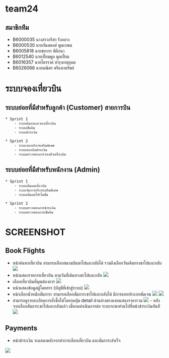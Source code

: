 # team24
## สมาชิกทีม
* B6000035 นางสาวอริสา รังกลาง
* B6000530 นายกันตพงศ์ พูนเกษม
* B6005818 นายชยากร พิลึกนา
* B6012540 นายเปี่ยมพูล พูลเปี่ยม
* B6016357 นายไตรรงค์ บำรุงเกตุอุดม
* B6026066 นายคณิศร ศรีแสงทรัพย์

# ระบบจองเที่ยวบิน

## ระบบย่อยที่มีสำหรับลูกค้า (Customer) สายการบิน

~~~~
* Sprint 1
    - ระบบค้นหาและจองเที่ยวบิน
    - ระบบเช็คอิน
    - ระบบชำระเงิน
    
* Sprint 2
    - ระบบจองบริการเสริมพิเศษ
    - ระบบออกบิลชำระเงิน
    - ระบบตรวจสอบการจองตั๋วเครื่องบิน
~~~~

## ระบบย่อยที่มีสำหรับพนักงาน (Admin)
~~~~
* Sprint 1
    - ระบบเพิ่มลดเที่ยวบิน
    - ระบบจัดการบริการเสริมพิเศษ
    - ระบบเพิ่มลดโปรโมชั่น

* Sprint 2
    - ระบบตรวจสอบการชำระเงิน
    - ระบบตรวจสอบการเช็คอิน
~~~~

# SCREENSHOT

 ## Book Flights
   - หน้าค้นหาเที่ยวบิน สามารถเลือกสนามบินขาไปและกลับได้ รวมถึงเลือกวันเดินทางขาไปและกลับ 
     <img src="./markdown/book01.png">
   - หน้าแสดงรายการเที่ยวบิน ตามวันที่เดินทางขาไปและกลับ
     <img src="./markdown/book02.png">
   - เลือกเที่ยวบินที่คุณต้องการ
     <img src="./markdown/book03.png">
   - หน้าแสดงข้อมูลผู้โดยสาร (บัญชีที่เข้าสู่ระบบ)
     <img src="./markdown/book04.png">
   - หน้าเลือกน้ำหนักสัมภาระ สามารถเลือกสัมภาระขาไปและกลับได้ มีการแยกประเภทชัดเจน
     <img src="./markdown/book05.png">
     <img src="./markdown/book06.png">
   - สามารถดูรายละเอียดการสั่งซื้อได้โดยกดปุ่ม detail ด้านล่างตรงแทบแสดงราคารวม
    <img src="./markdown/book07.png">
    - หลังจากเลือกสัมภาระขาไปและกลับแล้ว เมื่อกดดำเนินการต่อ ระบบจะพาท่านไปที่หน้าชำระเงินทันที
    <img src="./markdown/book08.png">
  
 
 ## Payments
  - หน้าชำระเงิน จะแสดงหลังจากทำการเลือกเที่ยวบิน และสัมภาระสำเร็จ
  <img src="./markdown/payment01.png">
